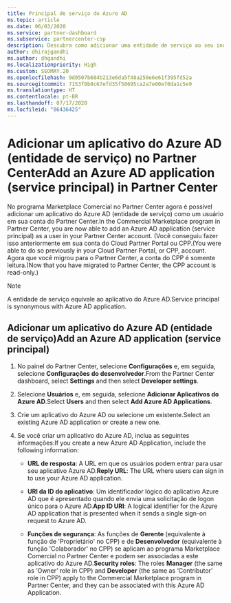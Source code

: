 ```yaml
---
title: Principal de serviço do Azure AD
ms.topic: article
ms.date: 06/03/2020
ms.service: partner-dashboard
ms.subservice: partnercenter-csp
description: Descubra como adicionar uma entidade de serviço ao seu inquilino do Azure AD. Fazer isso significa adicionar um aplicativo do Azure AD (principal de serviço) no Partner Center.
author: dhirajgandhi
ms.author: dhgandhi
ms.localizationpriority: High
ms.custom: SEOMAY.20
ms.openlocfilehash: 9d0507b684b213e6da5f48a250e6e61f395fd52a
ms.sourcegitcommit: 7153f0b8c67efd35f58695ca2a7e00e70da1c5e9
ms.translationtype: HT
ms.contentlocale: pt-BR
ms.lasthandoff: 07/17/2020
ms.locfileid: "86436425"
---
```

# <a name="add-an-azure-ad-application-service-principal-in-partner-center"></a><span data-ttu-id="89d94-104">Adicionar um aplicativo do Azure AD (entidade de serviço) no Partner Center</span><span class="sxs-lookup"><span data-stu-id="89d94-104">Add an Azure AD application (service principal) in Partner Center</span></span>

<span data-ttu-id="89d94-105">No programa Marketplace Comercial no Partner Center agora é possível adicionar um aplicativo do Azure AD (entidade de serviço) como um usuário em sua conta do Partner Center.</span><span class="sxs-lookup"><span data-stu-id="89d94-105">In the Commercial Marketplace program in Partner Center, you are now able to add an Azure AD application (service principal) as a user in your Partner Center account.</span></span> <span data-ttu-id="89d94-106">(Você conseguiu fazer isso anteriormente em sua conta do Cloud Partner Portal ou CPP.</span><span class="sxs-lookup"><span data-stu-id="89d94-106">(You were able to do so previously in your Cloud Partner Portal, or CPP, account.</span></span> <span data-ttu-id="89d94-107">Agora que você migrou para o Partner Center, a conta do CPP é somente leitura.)</span><span class="sxs-lookup"><span data-stu-id="89d94-107">Now that you have migrated to Partner Center, the CPP account is read-only.)</span></span>
 
>[!Note] 
><span data-ttu-id="89d94-108">A entidade de serviço equivale ao aplicativo do Azure AD.</span><span class="sxs-lookup"><span data-stu-id="89d94-108">Service principal is synonymous with Azure AD application.</span></span>

## <a name="add-an-azure-ad-application-service-principal"></a><span data-ttu-id="89d94-109">Adicionar um aplicativo do Azure AD (entidade de serviço)</span><span class="sxs-lookup"><span data-stu-id="89d94-109">Add an Azure AD application (service principal)</span></span>

1. <span data-ttu-id="89d94-110">No painel do Partner Center, selecione **Configurações** e, em seguida, selecione **Configurações do desenvolvedor**.</span><span class="sxs-lookup"><span data-stu-id="89d94-110">From the Partner Center dashboard, select **Settings** and then select **Developer settings**.</span></span>

2. <span data-ttu-id="89d94-111">Selecione **Usuários** e, em seguida, selecione **Adicionar Aplicativos do Azure AD**.</span><span class="sxs-lookup"><span data-stu-id="89d94-111">Select **Users** and then select **Add Azure AD Applications**.</span></span>

3. <span data-ttu-id="89d94-112">Crie um aplicativo do Azure AD ou selecione um existente.</span><span class="sxs-lookup"><span data-stu-id="89d94-112">Select an existing Azure AD application or create a new one.</span></span>

4. <span data-ttu-id="89d94-113">Se você criar um aplicativo do Azure AD, inclua as seguintes informações:</span><span class="sxs-lookup"><span data-stu-id="89d94-113">If you create a new Azure AD Application, include the following information:</span></span>  

   - <span data-ttu-id="89d94-114">**URL de resposta**: A URL em que os usuários podem entrar para usar seu aplicativo Azure AD.</span><span class="sxs-lookup"><span data-stu-id="89d94-114">**Reply URL**: The URL where users can sign in to use your Azure AD application.</span></span>

   - <span data-ttu-id="89d94-115">**URI da ID do aplicativo**: Um identificador lógico do aplicativo Azure AD que é apresentado quando ele envia uma solicitação de logon único para o Azure AD.</span><span class="sxs-lookup"><span data-stu-id="89d94-115">**App ID URI**: A logical identifier for the Azure AD application that is presented when it sends a single sign-on request to Azure AD.</span></span>

   - <span data-ttu-id="89d94-116">**Funções de segurança**: As funções de **Gerente** (equivalente à função de 'Proprietário' no CPP) e de **Desenvolvedor** (equivalente à função 'Colaborador' no CPP) se aplicam ao programa Marketplace Comercial no Partner Center e podem ser associadas a este aplicativo do Azure AD.</span><span class="sxs-lookup"><span data-stu-id="89d94-116">**Security roles**: The roles **Manager** (the same as  ‘Owner’ role in CPP) and **Developer** (the same as ‘Contributor’ role in CPP) apply to the Commercial Marketplace program in Partner Center, and they can be associated with this Azure AD Application.</span></span>  
